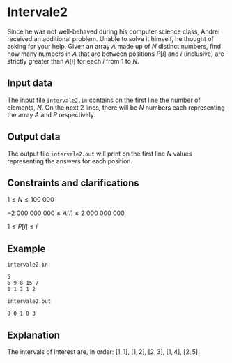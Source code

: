 # Intervale2

Since he was not well-behaved during his computer science class, Andrei received an additional problem. Unable to solve it himself, he thought of asking for your help. Given an array $A$ made up of $N$ distinct numbers, find how many numbers in $A$ that are between positions $P[i]$ and $i$ (inclusive) are strictly greater than $A[i]$ for each $i$ from $1$ to $N$.

## Input data

The input file `intervale2.in` contains on the first line the number of elements, $N$. On the next 2 lines, there will be $N$ numbers each representing the array $A$ and $P$ respectively.

## Output data

The output file `intervale2.out` will print on the first line $N$ values representing the answers for each position.

## Constraints and clarifications

$1 \leq N \leq 100\ 000$

$-2\ 000\ 000\ 000 \leq A[i] \leq 2\ 000\ 000\ 000$

$1 \leq P[i] \leq i$

## Example

`intervale2.in`
```
5
6 9 8 15 7
1 1 2 1 2
```

`intervale2.out`
```
0 0 1 0 3
```

## Explanation

The intervals of interest are, in order: $[1, 1]$, $[1, 2]$, $[2, 3]$, $[1, 4]$, $[2, 5]$.